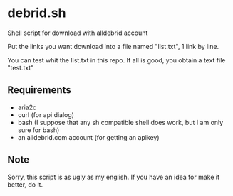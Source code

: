 # debrid.sh
Shell script for download with alldebrid account

Put the links you want download into a file named "list.txt", 1 link by line.

You can test whit the list.txt in this repo. If all is good, you obtain a text file "test.txt"

## Requirements
 - aria2c
 - curl (for api dialog)
 - bash (I suppose that any sh compatible shell does work, but I am only sure for bash)
 - an alldebrid.com account (for getting an apikey)

## Note
Sorry, this script is as ugly as my english. If you have an idea for make it better, do it.
